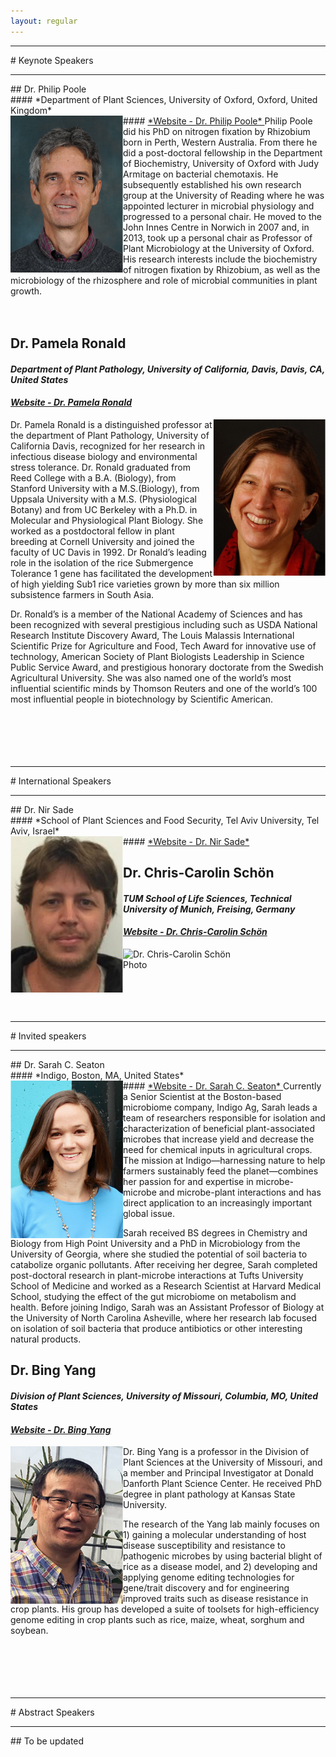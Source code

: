 ```yaml
---
layout: regular
---
```


<hr style="clear: both;" />
# Keynote Speakers
<hr style="clear: both;" />
## Dr. Philip Poole <br/>
#### *Department of Plant Sciences, University of Oxford, Oxford, United Kingdom* <br/>
#### <a href="https://www.plants.ox.ac.uk/people/phil-poole#tab-2059586" target="_blank"> *Website - Dr. Philip Poole* </a>
<img src="/img/2021PhilipPoole.png" alt="Dr. Philip Poole Photo"  width="180px" style="float: left" /> 
Philip Poole did his PhD on nitrogen fixation by Rhizobium born in Perth, Western Australia. From there he did a post-doctoral fellowship in the Department of Biochemistry, University of Oxford with Judy Armitage on bacterial chemotaxis. He subsequently established his own research group at the University of Reading where he was appointed lecturer in microbial physiology and progressed to a personal chair. He moved to the John Innes Centre in Norwich in 2007 and, in 2013, took up a personal chair as Professor of Plant Microbiology at the University of Oxford. His research interests include the biochemistry of nitrogen fixation by Rhizobium, as well as the microbiology of the rhizosphere and role of microbial communities in plant growth.
<br/><br/><br/>

## Dr. Pamela Ronald <br/>
#### *Department of Plant Pathology, University of California, Davis, Davis, CA, United States* <br/>
#### <a href="https://cropgeneticsinnovation.ucdavis.edu/about-ronald" target="_blank"> *Website - Dr. Pamela Ronald* </a>
<img src="/img/2021PamelaRonald.png" alt="Dr. Pamela Ronald Photo"  width="180px" style="float: right" /> 
Dr. Pamela Ronald is a distinguished professor at the department of Plant Pathology, University of California Davis, recognized for her research in infectious disease biology and environmental stress tolerance. Dr. Ronald graduated from Reed College with a B.A. (Biology), from Stanford University with a M.S.(Biology), from Uppsala University with a M.S. (Physiological Botany) and from UC Berkeley with a Ph.D. in Molecular and Physiological Plant Biology. She worked as a postdoctoral fellow in plant breeding at Cornell University and joined the faculty of UC Davis in 1992. Dr Ronald’s leading role in the isolation of the rice Submergence Tolerance 1 gene has facilitated the development of high yielding Sub1 rice varieties grown by more than six million subsistence farmers in South Asia. 

Dr. Ronald’s is a member of the National Academy of Sciences and has been recognized with several prestigious including such as USDA National Research Institute Discovery Award, The Louis Malassis International Scientific Prize for Agriculture and Food, Tech Award for innovative use of technology, American Society of Plant Biologists Leadership in Science Public Service Award, and prestigious honorary doctorate from the Swedish Agricultural University. She was also named one of the world’s most influential scientific minds by Thomson Reuters and one of the world’s 100 most influential people in biotechnology by Scientific American. 
<br/><br/><br/><br/><br/><br/>

<hr style="clear: both;" />
# International Speakers
<hr style="clear: both;" />
## Dr. Nir Sade <br/>
#### *School of Plant Sciences and Food Security, Tel Aviv University, Tel Aviv, Israel* <br/>
#### <a href="https://en-lifesci.tau.ac.il/profile/nirsa" target="_blank"> *Website - Dr. Nir Sade* </a>
<img src="/img/2021NirSade.png" alt="Dr. Nir Sade Photo"  width="180px" style="float: left" />
<br/>

## Dr. Chris-Carolin Schön <br/>
#### *TUM School of Life Sciences, Technical University of Munich, Freising, Germany* <br/>
#### <a href="https://www.professoren.tum.de/en/schoen-chris-carolin" target="_blank"> *Website - Dr. Chris-Carolin Schön* </a>
<img src="/img/2021Schön.png" alt="Dr. Chris-Carolin Schön Photo"  width="180px" style="float: left" />
<br/><br/><br/><br/><br/><br/>

<hr style="clear: both;" />
# Invited speakers
<hr style="clear: both;" />
## Dr. Sarah C. Seaton <br/>
#### *Indigo, Boston, MA, United States* <br/>
#### <a href="https://www.linkedin.com/in/sarah-craven-seaton-21895633/" target="_blank"> *Website - Dr. Sarah C. Seaton* </a>
<img src="/img/2021SarahSeaton.png" alt="Dr. Sarah C. Seaton Photo"  width="180px" style="float: left" />
Currently a Senior Scientist at the Boston-based microbiome company, Indigo Ag, Sarah leads a team of researchers responsible for isolation and characterization of beneficial plant-associated microbes that increase yield and decrease the need for chemical inputs in agricultural crops. The mission at Indigo—harnessing nature to help farmers sustainably feed the planet—combines her passion for and expertise in microbe-microbe and microbe-plant interactions and has direct application to an increasingly important global issue. 

Sarah received BS degrees in Chemistry and Biology from High Point University and a PhD in Microbiology from the University of Georgia, where she studied the potential of soil bacteria to catabolize organic pollutants. After receiving her degree, Sarah completed post-doctoral research in plant-microbe interactions at Tufts University School of Medicine and worked as a Research Scientist at Harvard Medical School, studying the effect of the gut microbiome on metabolism and health. Before joining Indigo, Sarah was an Assistant Professor of Biology at the University of North Carolina Asheville, where her research lab focused on isolation of soil bacteria that produce antibiotics or other interesting natural products.
<br/>

## Dr. Bing Yang <br/>
#### *Division of Plant Sciences, University of Missouri, Columbia, MO, United States* <br/>
#### <a href="https://cafnr.missouri.edu/person/bing-yang/" target="_blank"> *Website - Dr. Bing Yang* </a>
<img src="/img/2021BingYang.png" alt="Dr. Bing Yang Photo"  width="180px" style="float: left" />
Dr. Bing Yang is a professor in the Division of Plant Sciences at the University of Missouri, and a member and Principal Investigator at Donald Danforth Plant Science Center. He received PhD degree in plant pathology at Kansas State University. 

The research of the Yang lab mainly focuses on 1) gaining a molecular understanding of host disease susceptibility and resistance to pathogenic microbes by using bacterial blight of rice as a disease model, and 2) developing and applying genome editing technologies for gene/trait discovery and for engineering improved traits such as disease resistance in crop plants. His group has developed a suite of toolsets for high-efficiency genome editing in crop plants such as rice, maize, wheat, sorghum and soybean.
<br/><br/><br/><br/><br/><br/>

<hr style="clear: both;" />
# Abstract Speakers
<hr style="clear: both;" />
## To be updated <br/>
